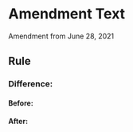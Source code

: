 # Amendment Text

Amendment from June 28, 2021

## Rule

### Difference:

#### Before:

#### After:
